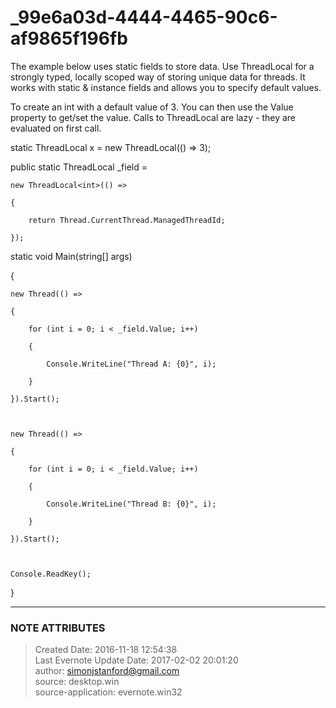 # _99e6a03d-4444-4465-90c6-af9865f196fb

The example below uses static fields to store data. Use ThreadLocal<T> for a
strongly typed, locally scoped way of storing unique data for threads. It
works with static & instance fields and allows you to specify default values.

  

To create an int with a default value of 3. You can then use the Value
property to get/set the value. Calls to ThreadLocal are lazy - they are
evaluated on first call.

  

static ThreadLocal<int> x = new ThreadLocal<int>(() => 3);

  

  

public static ThreadLocal<int> _field =

    new ThreadLocal<int>(() =>

    {

        return Thread.CurrentThread.ManagedThreadId;

    });

  

static void Main(string[] args)

{

    new Thread(() =>

    {

        for (int i = 0; i < _field.Value; i++)

        {

            Console.WriteLine("Thread A: {0}", i);

        }

    }).Start();

  

    new Thread(() =>

    {

        for (int i = 0; i < _field.Value; i++)

        {

            Console.WriteLine("Thread B: {0}", i);

        }

    }).Start();

  

    Console.ReadKey();

}

  


---
### NOTE ATTRIBUTES
>Created Date: 2016-11-18 12:54:38  
>Last Evernote Update Date: 2017-02-02 20:01:20  
>author: simonjstanford@gmail.com  
>source: desktop.win  
>source-application: evernote.win32  
<!--stackedit_data:
eyJoaXN0b3J5IjpbLTQzMzY4OTc5Ml19
-->
